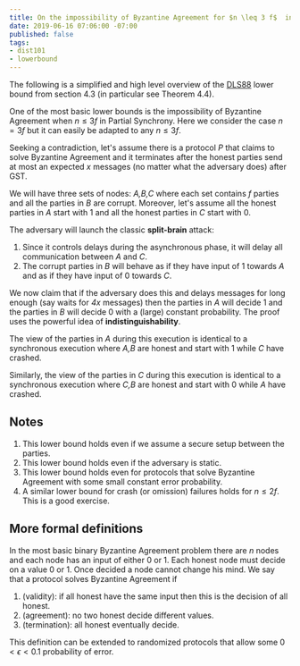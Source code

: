 ```yaml
---
title: On the impossibility of Byzantine Agreement for $n \leq 3 f$  in Partial synchrony
date: 2019-06-16 07:06:00 -07:00
published: false
tags:
- dist101
- lowerbound
---
```


The following is a simplified and high level overview of the [DLS88](https://groups.csail.mit.edu/tds/papers/Lynch/jacm88.pdf) lower bound from section 4.3 (in particular see Theorem 4.4).

One of the most basic lower bounds is the impossibility of Byzantine Agreement when $n \leq  3f$ in Partial Synchrony. Here we consider the case $n=3f$ but it can easily be adapted to any $n \leq 3f$.

Seeking a contradiction, let's assume there is a protocol _P_ that claims to solve Byzantine Agreement and it terminates after the honest parties send at most an expected _x_ messages (no matter what the adversary does) after GST.

We will have three sets of nodes: _A,B,C_ where each set contains _f_ parties and all the parties in _B_ are corrupt. Moreover, let's assume all the honest parties in _A_ start with 1 and all the honest parties in _C_ start with 0.

The adversary will launch the classic **split-brain** attack:
1. Since it controls delays during the asynchronous phase, it will delay all communication between _A_ and _C_.
2. The corrupt parties in _B_ will behave as if they have input of 1 towards _A_ and as if they have input of 0 towards _C_.

We now claim that if the adversary does this and delays messages for long enough (say waits for _4x_ messages) then the parties in _A_ will decide 1 and the parties in _B_ will decide 0 with a (large) constant probability. The proof uses the powerful idea of **indistinguishability**.

The view of the parties in _A_ during this execution is identical to a synchronous execution where _A,B_ are honest and start with 1 while _C_ have crashed.

Similarly, the view of the parties in _C_ during this execution is identical to a synchronous execution where _C,B_ are honest and start with 0 while _A_ have crashed.

## Notes

1. This lower bound holds even if we assume a secure setup between the parties.
2. This lower bound holds even if the adversary is static.
3. This lower bound holds even for protocols that solve Byzantine Agreement with some small constant error probability.
4. A similar lower bound for crash (or omission) failures holds for $n\leq 2f$. This is a good exercise. 

## More formal definitions

In the most basic binary Byzantine Agreement problem there are $n$ nodes and each node has an input of either 0 or 1. Each honest node must decide on a value 0 or 1. Once decided a node cannot change his mind. We say that a protocol solves Byzantine Agreement if
1. (validity): if all honest have the same input then this is the decision of all honest.
2. (agreement): no two honest decide different values.
3. (termination): all honest eventually decide.

This definition can be extended to randomized protocols that allow some $0<\epsilon <0.1$ probability of error.

